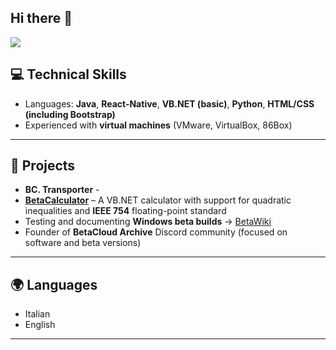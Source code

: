 ## Hi there 👋

<p>
  <a href="https://github.com/DenverCoder1/readme-typing-svg"><img src="https://readme-typing-svg.herokuapp.com?&font=IBM+Plex+Sans&color=abcdef&size=20&duration=7001&lines=Welcome+to+my+GitHub+Profile!;I'm+a+frontend+and+backend+webdeveloper+who's+making+useful+apps+for+your+purpose" /></a>
</p>

## 💻 Technical Skills

- Languages: **Java**, **React-Native**, **VB.NET (basic)**, **Python**, **HTML/CSS (including Bootstrap)**
- Experienced with **virtual machines** (VMware, VirtualBox, 86Box)

---

## 🚀 Projects

- **BC. Transporter** - 
- [**BetaCalculator**](https://github.com/Rixolino/BetaCalculator) – A VB.NET calculator with support for quadratic inequalities and **IEEE 754** floating-point standard
- Testing and documenting **Windows beta builds** → [BetaWiki](https://betawiki.net/wiki/User:RixolinoVM/Tested_Builds)
- Founder of **BetaCloud Archive** Discord community (focused on software and beta versions)

---

## 🌍 Languages

- Italian 
- English

---

